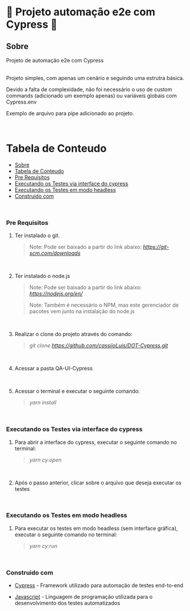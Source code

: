 # 🚀 Projeto automação e2e com Cypress 🚀

<a name="sobre"></a>

## Sobre

Projeto de automação e2e com Cypress <br><br>

Projeto simples, com apenas um cenário e seguindo uma estrutra básica. <br>

Devido a falta de complexidade, não foi necessário o uso de custom commands (adicionado um exemplo apenas) ou variáveis globais com Cypress.env <br>

Exemplo de arquivo para pipe adicionado ao projeto.

<br>

# Tabela de Conteudo

<!--ts-->

- [Sobre](#Sobre)
- [Tabela de Conteudo](#tabela-de-conteudo)
- [Pre Requisitos](#pre-requisitos)
- [Executando os Testes via interface do cypress](#executando-os-testes-via-interface-do-cypress)
- [Executando os Testes em modo headless](#executando-os-testes-em-modo-headless)
- [Construido com](#construido-com)
<!--te-->

<br>
<a name="pre-requisitos"></a>

### Pre Requisitos

1.  Ter instalado o git.
    > Note: Pode ser baixado a partir do link abaixo: <i>https://git-scm.com/downloads</i>

<br>

2.  Ter instalado o node.js

    > Note: Pode ser baixado a partir do link abaixo: <i>https://nodejs.org/en/</i>

    > Note: Também é necessário o NPM, mas este gerenciador de pacotes vem junto na instalação do node.js</i>

<br>

3.  Realizar o clone do projeto através do comando:
    > <i>git clone https://github.com/cassiioLuis/DOT-Cypress.git</i>

<br>

4.  Acessar a pasta QA-UI-Cypress

<br>

5.  Acessar o terminal e executar o seguinte comando:
    > <i>yarn install</i>

<br>
<a name="executando-testes-interface-do-cypress"></a>

### Executando os Testes via interface do cypress

1. Para abrir a interface do cypress, executar o seguinte comando no terminal:
   > <i>yarn cy:open</i>

<br>

2. Após o passo anterior, clicar sobre o arquivo que deseja executar os testes

<br>
<a name="executando-testes-em-modo-headless"></a>

### Executando os Testes em modo headless

1. Para executar os testes em modo headless (sem interface gráfica), executar o seguinte comando no terminal:
   > <i>yarn cy:run</i>

<br>
<a name="construido-com"></a>

### Construido com

- [Cypress] - Framework utilizado para automação de testes end-to-end

- [Javascript] - Linguagem de programação utilizada para o desenvolvimento dos testes automatizados

[cypress]: https://www.cypress.io/
[javascript]: https://www.javascript.com/
